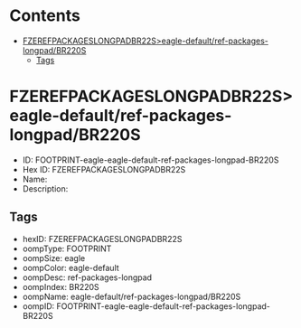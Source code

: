 



Contents
========

* [FZEREFPACKAGESLONGPADBR22S>eagle-default/ref-packages-longpad/BR220S](#fzerefpackageslongpadbr22seagle-defaultref-packages-longpadbr220s)
	* [Tags](#tags)

# FZEREFPACKAGESLONGPADBR22S>eagle-default/ref-packages-longpad/BR220S

- ID: FOOTPRINT-eagle-eagle-default-ref-packages-longpad-BR220S
- Hex ID: FZEREFPACKAGESLONGPADBR22S
- Name: 
- Description: 

## Tags

- hexID: FZEREFPACKAGESLONGPADBR22S
- oompType: FOOTPRINT
- oompSize: eagle
- oompColor: eagle-default
- oompDesc: ref-packages-longpad
- oompIndex: BR220S
- oompName: eagle-default/ref-packages-longpad/BR220S
- oompID: FOOTPRINT-eagle-eagle-default-ref-packages-longpad-BR220S
